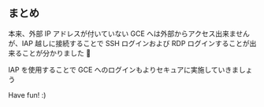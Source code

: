 ## まとめ

本来、外部 IP アドレスが付いていない GCE へは外部からアクセス出来ませんが、IAP 越しに接続することで SSH ログインおよび RDP ログインすることが出来ることが分かりました :raised_hands:

IAP を使用することで GCE へのログインもよりセキュアに実施していきましょう

Have fun! :)